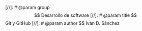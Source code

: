 [//]: # @param group $$ Desarrollo de software
[//]: # @param title $$ Git y GitHub
[//]: # @param author $$ Iván D. Sánchez
